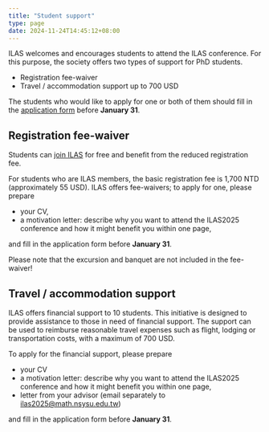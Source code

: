 ```yaml
---
title: "Student support"
type: page
date: 2024-11-24T14:45:12+08:00
---
```


ILAS welcomes and encourages students to attend the ILAS conference.
For this purpose, the society offers two types of support for PhD students.

- Registration fee-waiver
- Travel / accommodation support up to 700 USD

The students who would like to apply for one or both of them should fill in the 
[application form](https://docs.google.com/forms/d/e/1FAIpQLSe-OUeEmCK8_uB_SmixpGXKQ-BzCykNfe9ndyRxzjqmsDArNg/viewform?usp=sf_link)
before **January 31**.  

## Registration fee-waiver

Students can [join ILAS](https://ilasic.org/join-ilas/) for free
and benefit from the reduced registration fee.

For students who are ILAS members, the basic registration fee is 1,700 NTD 
(approximately 55 USD).
ILAS offers fee-waivers; to apply for one, please prepare 

- your CV, 
- a motivation letter: describe why you want to attend the ILAS2025 conference 
and how it might benefit you within one page, 

and fill in the application form before **January 31**.

Please note that the excursion and banquet are not included in the fee-waiver!

## Travel / accommodation support

ILAS offers financial support to 10 students. 
This initiative is designed to provide assistance to those in need of financial 
support.
The support can be used to reimburse reasonable travel expenses such as 
flight, lodging or transportation costs, with a maximum of 700 USD.  

To apply for the financial support, please prepare

- your CV
- a motivation letter: describe why you want to attend the ILAS2025 conference 
and how it might benefit you within one page, 
- letter from your advisor (email separately to ilas2025@math.nsysu.edu.tw)

and fill in the application form before **January 31**.